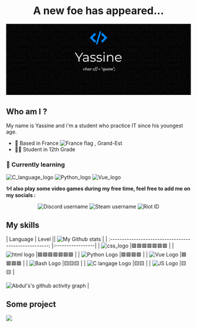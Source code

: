 <h1 align="center"> A new foe has appeared... </h1>
<img src="https://github.com/Yass1G1/Yass1G1/blob/main/Banner_Github_blue.jpg" alt="My Github Banner" />

## Who am I ?
My name is Yassine and i'm a student who practice IT since his youngest age.
<br>
- 📍 Based in France <img alt="France flag" src="https://user-images.githubusercontent.com/67269173/183163689-964856a6-4b98-4d79-a088-80752a5d7542.png" width=2% />
, Grand-Est
- 👨‍🎓 Student in 12th Grade

### 🌱 Currently learning
![C_language_logo](https://custom-icon-badges.herokuapp.com/badge/C%20language-5d6cbf?style=for-the-badge&logo=C)
![Python_logo](https://custom-icon-badges.herokuapp.com/badge/Python-366e9e?style=for-the-badge&logo=python&logoColor=white)
![Vue_logo](https://custom-icon-badges.herokuapp.com/badge/Vue-34495E?style=for-the-badge&logo=Vue.js)


**✨I also play some video games during my free time, feel free to add me on my socials :**
<br>
<p align="center">
  <img alt="Discord username" src="https://custom-icon-badges.herokuapp.com/badge/Discord-7288dc?style=for-the-badge&label=ZokoNFT%236403&labelColor=black&logo=Discord" />
  <img alt="Steam username" src="https://custom-icon-badges.herokuapp.com/badge/Steam-01457c?style=for-the-badge&label=Zoko&labelColor=black&logo=Steam" />
  <img alt="Riot ID" src="https://custom-icon-badges.herokuapp.com/badge/Riot-d32a37?style=for-the-badge&label=ZokoLeDozo%23FTG&labelColor=black&logo=Riot%20Games" />
</p>

## My skills
| Language                                                                                                                     | Level            || ![My Github stats](https://github-readme-stats.vercel.app/api?username=Yass1G1&show_icons=true&hide_border=true&theme=github_dark) |
| :----------------------------------------------------:                                                                       |:-----------------|
| ![css_logo](https://custom-icon-badges.herokuapp.com/badge/CSS3-1471b6?style=for-the-badge&logo=css)                         |🟩🟩🟩🟩🟩🟩🟩 |
| ![html logo](https://custom-icon-badges.herokuapp.com/badge/HTML5-f0642b?style=for-the-badge&logo=html)                      |🟩🟩🟩🟩🟩🟩🟩 |
| ![Python Logo](https://custom-icon-badges.herokuapp.com/badge/Python-366e9e?style=for-the-badge&logo=python&logoColor=white) |🟩🟩🟩🟩        |
| ![Vue Logo](https://custom-icon-badges.herokuapp.com/badge/Vue-34495E?style=for-the-badge&logo=Vue.js)                       |🟩🟩🟩🟩        |
| ![Bash Logo](https://custom-icon-badges.herokuapp.com/badge/Bash\/Unix-3f464a?style=for-the-badge&logo=GNU%20Bash)           |🟨🟨🟨           |
| ![C langage Logo](https://custom-icon-badges.herokuapp.com/badge/C%20language-5d6cbf?style=for-the-badge&logo=C)             |🟨🟨             |
| ![JS Logo](https://custom-icon-badges.herokuapp.com/badge/JS-e5bc00?style=for-the-badge&logo=js)                             |🟨🟨             | 

 ![Abdul's's github activity graph](https://activity-graph.herokuapp.com/graph?username=fabdul88&theme=rogue) |  




## Some project
<a href="https://dinogame-project.rf.gd/">
  <img src="https://custom-icon-badges.herokuapp.com/badge/My%20Vue%20Website-34495E?style=for-the-badge&logo=Vue.js" />
</a>


<!-- Stats -->

